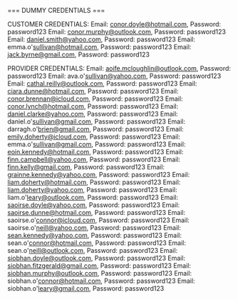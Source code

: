 === DUMMY CREDENTIALS ===

CUSTOMER CREDENTIALS:
Email: conor.doyle@hotmail.com, Password: password123
Email: conor.murphy@outlook.com, Password: password123
Email: daniel.smith@yahoo.com, Password: password123
Email: emma.o'sullivan@hotmail.com, Password: password123
Email: jack.byrne@gmail.com, Password: password123

PROVIDER CREDENTIALS:
Email: aoife.mcloughlin@outlook.com, Password: password123
Email: ava.o'sullivan@yahoo.com, Password: password123
Email: cathal.reilly@outlook.com, Password: password123
Email: ciara.dunne@hotmail.com, Password: password123
Email: conor.brennan@icloud.com, Password: password123
Email: conor.lynch@hotmail.com, Password: password123
Email: daniel.clarke@yahoo.com, Password: password123
Email: daniel.o'sullivan@gmail.com, Password: password123
Email: darragh.o'brien@gmail.com, Password: password123
Email: emily.doherty@icloud.com, Password: password123
Email: emma.o'sullivan@gmail.com, Password: password123
Email: eoin.kennedy@hotmail.com, Password: password123
Email: finn.campbell@yahoo.com, Password: password123
Email: finn.kelly@gmail.com, Password: password123
Email: grainne.kennedy@yahoo.com, Password: password123
Email: liam.doherty@hotmail.com, Password: password123
Email: liam.doherty@yahoo.com, Password: password123
Email: liam.o'leary@outlook.com, Password: password123
Email: saoirse.doyle@yahoo.com, Password: password123
Email: saoirse.dunne@hotmail.com, Password: password123
Email: saoirse.o'connor@icloud.com, Password: password123
Email: saoirse.o'neill@yahoo.com, Password: password123
Email: sean.kennedy@yahoo.com, Password: password123
Email: sean.o'connor@hotmail.com, Password: password123
Email: sean.o'neill@outlook.com, Password: password123
Email: siobhan.doyle@outlook.com, Password: password123
Email: siobhan.fitzgerald@gmail.com, Password: password123
Email: siobhan.murphy@outlook.com, Password: password123
Email: siobhan.o'connor@hotmail.com, Password: password123
Email: siobhan.o'leary@gmail.com, Password: password123